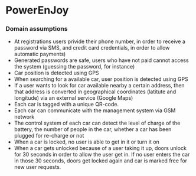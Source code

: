 # PowerEnJoy
### Domain assumptions
* At registrations users privide their phone number, in order to receive a password via SMS, and credit card credentials, in order to allow automatic payments)
* Generated passwords are safe, users who have not paid cannot access the system (guessing the password, for instance)
* Car position is detected using GPS
* When searching for a available car, user position is detected using GPS
* If a user wants to look for car available nearby a certain address, then that address is converted in geographical coordinates (latitute and longitude) via an external service (Google Maps)
* Each car is tagged with a unique QR-code. 
* Each car can communicate with the management system via GSM network
* The control system of each car can detect the level of charge of the battery, the number of people in the car, whether a car has been plugged for re-charge or not
* When a car is locked, no user is able to get in it or turn it on
* When a car gets unlocked because of a user taking it up, doors unlock for 30 seconds in order to allow the user get in. If no user enters the car in those 30 seconds, doors get locked again and car is marked free for new user requests.